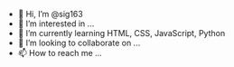 - 👋 Hi, I’m @sig163
- 👀 I’m interested in ...
- 🌱 I’m currently learning HTML, CSS, JavaScript, Python
- 💞️ I’m looking to collaborate on ...
- 📫 How to reach me ...

<!---
sig163/sig163 is a ✨ special ✨ repository because its `README.md` (this file) appears on your GitHub profile.
You can click the Preview link to take a look at your changes.
--->
